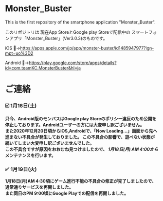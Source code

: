 # Monster_Buster
This is the first repository of the smartphone application "Monster_Buster".

このリポジトリは 現在App StoreとGoogle play Storeで配信中の スマートフォンアプリ「Monster_Buster」(Ver3.0.3)のものです。<br>

iOS :apple:→https://apps.apple.com/jp/app/monster-buster/id1485947977?ign-mpt=uo%3D2

Android :robot:→https://play.google.com/store/apps/details?id=com.teamKC.MonsterBuster&hl=ja

# ご連絡
### :ballot_box_with_check: 1月16日(土)
 **只今、Android版のモンバスはGoogle play Storeのポリシー違反のため公開を停止しております。Androidユーザーの方には大変申し訳ございません。<br>
 また2020年12月20日頃からiOS,Androidで、「Now Loading...」画面から先へ進まない不具合が発生しておりました。
この不具合の影響で、遊べない状態が続いてしまい大変申し訳ございませんでした。<br>
この不具合ですが原因をおおむね見つけましたので、 _1月18日(月) AM 4:00から_ メンテナンスを行います。** 

### :white_check_mark: 1月19日(火)

 **1月18日(月)AM 4:30頃にゲーム進行不能の不具合の修正が完了しましたので、通常通りサービスを再開しました。<br>また同日のPM 9:00頃にGoogle Playでの配信を再開しました。**
